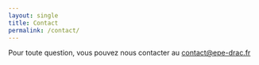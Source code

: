 ```yaml
---
layout: single
title: Contact
permalink: /contact/
---
```


Pour toute question, vous pouvez nous contacter au [contact@epe-drac.fr](mailto:contact@epe-drac.fr?subject=Bonjour%20Je%20vous%20contacte%20depuis%20votre%20site%20internet)
